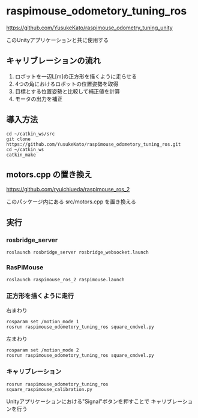 ﻿# raspimouse_odometory_tuning_ros

https://github.com/YusukeKato/raspimouse_odometry_tuning_unity

このUnityアプリケーションと共に使用する

## キャリブレーションの流れ
1. ロボットを一辺L[m]の正方形を描くように走らせる
2. 4つの角におけるロボットの位置姿勢を取得
3. 目標とする位置姿勢と比較して補正値を計算
4. モータの出力を補正

## 導入方法
```
cd ~/catkin_ws/src
git clone https://github.com/YusukeKato/raspimouse_odometory_tuning_ros.git
cd ~/catkin_ws
catkin_make
```

## motors.cpp の置き換え
https://github.com/ryuichiueda/raspimouse_ros_2

このパッケージ内にある src/motors.cpp を置き換える

## 実行

### rosbridge_server
```
roslaunch rosbridge_server rosbridge_websocket.launch
```

### RasPiMouse
```
roslaunch raspimouse_ros_2 raspimouse.launch
```

### 正方形を描くように走行
右まわり
```
rosparam set /motion_mode 1
rosrun raspimouse_odometory_tuning_ros square_cmdvel.py
```

左まわり
```
rosparam set /motion_mode 2
rosrun raspimouse_odometory_tuning_ros square_cmdvel.py
```

### キャリブレーション
```
rosrun raspimouse_odometory_tuning_ros square_raspimouse_calibration.py
```

Unityアプリケーションにおける"Signal"ボタンを押すことで
キャリブレーションを行う